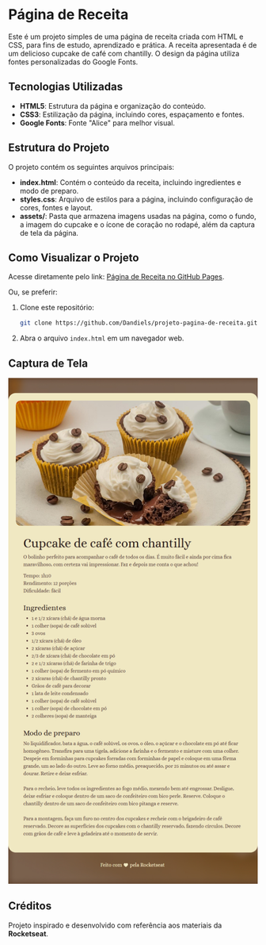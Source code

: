 # Página de Receita

Este é um projeto simples de uma página de receita criada com HTML e CSS, para fins de estudo, aprendizado e prática. A receita apresentada é de um delicioso cupcake de café com chantilly. O design da página utiliza fontes personalizadas do Google Fonts.

## Tecnologias Utilizadas

- **HTML5**: Estrutura da página e organização do conteúdo.
- **CSS3**: Estilização da página, incluindo cores, espaçamento e fontes.
- **Google Fonts**: Fonte "Alice" para melhor visual.

## Estrutura do Projeto

O projeto contém os seguintes arquivos principais:

- **index.html**: Contém o conteúdo da receita, incluindo ingredientes e modo de preparo.
- **styles.css**: Arquivo de estilos para a página, incluindo configuração de cores, fontes e layout.
- **assets/**: Pasta que armazena imagens usadas na página, como o fundo, a imagem do cupcake e o ícone de coração no rodapé, além da captura de tela da página.

## Como Visualizar o Projeto

Acesse diretamente pelo link: [Página de Receita no GitHub Pages](https://dandiels.github.io/projeto-pagina-de-receita/).

Ou, se preferir:

1. Clone este repositório:

   ```bash
   git clone https://github.com/Dandiels/projeto-pagina-de-receita.git
   ```
2. Abra o arquivo `index.html` em um navegador web.

## Captura de Tela

![Captura de Tela da Página de Receita](assets/projeto-pagina-de-receita.png)

## Créditos

Projeto inspirado e desenvolvido com referência aos materiais da **Rocketseat**.
